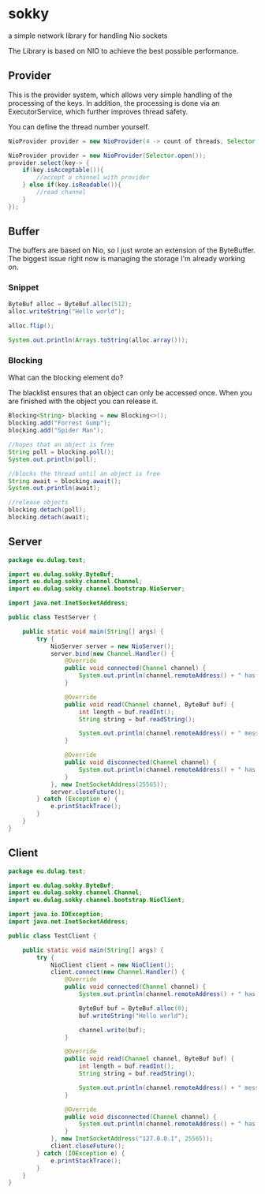 # sokky

a simple network library for handling Nio sockets

The Library is based on NIO to achieve the best possible performance.

## Provider

This is the provider system, which allows very simple handling of the processing of the keys. In addition, 
the processing is done via an ExecutorService, which further improves thread safety.

You can define the thread number yourself.
````java
NioProvider provider = new NioProvider(4 -> count of threads, Selector.open());
````
````java
NioProvider provider = new NioProvider(Selector.open());
provider.select(key-> {
    if(key.isAcceptable()){
        //accept a channel with provider
    } else if(key.isReadable()){
        //read channel
    }
});
````
## Buffer
The buffers are based on Nio, so I just wrote an extension of the ByteBuffer. The biggest issue right now is managing the storage I'm already working on.

### Snippet
````java
ByteBuf alloc = ByteBuf.alloc(512);
alloc.writeString("Hello world");
        
alloc.flip();

System.out.println(Arrays.toString(alloc.array()));
````
### Blocking

What can the blocking element do?

The blacklist ensures that an object can only be accessed once. 
When you are finished with the object you can release it.

````java
Blocking<String> blocking = new Blocking<>();
blocking.add("Forrest Gump");
blocking.add("Spider Man");

//hopes that an object is free
String poll = blocking.poll();
System.out.println(poll);

//blocks the thread until an object is free
String await = blocking.await();
System.out.println(await);

//release objects
blocking.detach(poll);
blocking.detach(await);
````
## Server
````java
package eu.dulag.test;

import eu.dulag.sokky.ByteBuf;
import eu.dulag.sokky.channel.Channel;
import eu.dulag.sokky.channel.bootstrap.NioServer;

import java.net.InetSocketAddress;

public class TestServer {

    public static void main(String[] args) {
        try {
            NioServer server = new NioServer();
            server.bind(new Channel.Handler() {
                @Override
                public void connected(Channel channel) {
                    System.out.println(channel.remoteAddress() + " has connected");
                }

                @Override
                public void read(Channel channel, ByteBuf buf) {
                    int length = buf.readInt();
                    String string = buf.readString();

                    System.out.println(channel.remoteAddress() + " message: " + string);
                }

                @Override
                public void disconnected(Channel channel) {
                    System.out.println(channel.remoteAddress() + " has disconnected");
                }
            }, new InetSocketAddress(25565));
            server.closeFuture();
        } catch (Exception e) {
            e.printStackTrace();
        }
    }
}
````
## Client
````java
package eu.dulag.test;

import eu.dulag.sokky.ByteBuf;
import eu.dulag.sokky.channel.Channel;
import eu.dulag.sokky.channel.bootstrap.NioClient;

import java.io.IOException;
import java.net.InetSocketAddress;

public class TestClient {

    public static void main(String[] args) {
        try {
            NioClient client = new NioClient();
            client.connect(new Channel.Handler() {
                @Override
                public void connected(Channel channel) {
                    System.out.println(channel.remoteAddress() + " has connected");

                    ByteBuf buf = ByteBuf.alloc(0);
                    buf.writeString("Hello world");

                    channel.write(buf);
                }

                @Override
                public void read(Channel channel, ByteBuf buf) {
                    int length = buf.readInt();
                    String string = buf.readString();

                    System.out.println(channel.remoteAddress() + " message: " + string);
                }

                @Override
                public void disconnected(Channel channel) {
                    System.out.println(channel.remoteAddress() + " has disconnected");
                }
            }, new InetSocketAddress("127.0.0.1", 25565));
            client.closeFuture();
        } catch (IOException e) {
            e.printStackTrace();
        }
    }
}
````